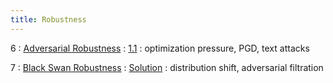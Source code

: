 ```yaml
---
title: Robustness
---
```


6
: [Adversarial Robustness](#)
    : [1.1](#)
: optimization pressure, PGD, text attacks

7
: [Black Swan Robustness](#)
  : [Solution](#)
: distribution shift, adversarial filtration